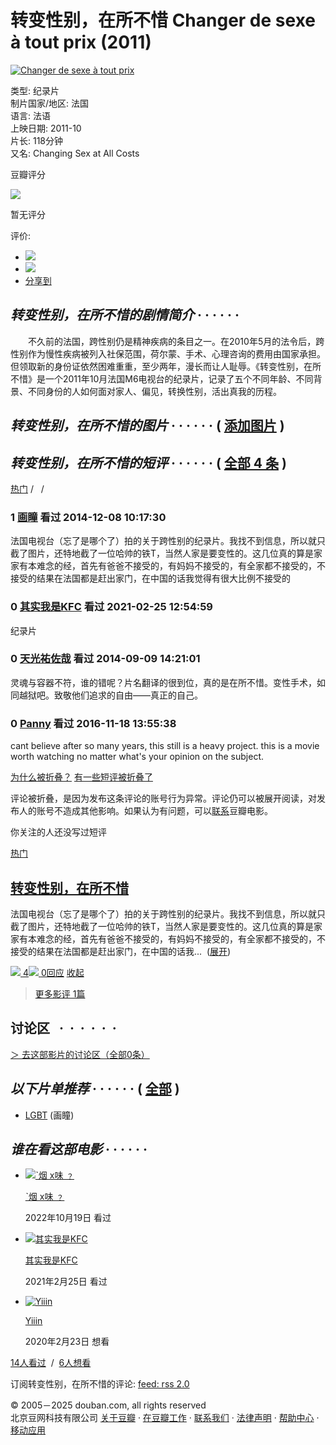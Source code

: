 # 转变性别，在所不惜 Changer de sexe à tout prix (2011)

[![Changer de sexe à tout prix](https://img2.doubanio.com/cuphead/movie-static/pics/movie_default_large.png)](https://movie.douban.com/subject/25980525/update_image "点击上传封面图片")

类型: 纪录片  
制片国家/地区: 法国  
语言: 法语  
上映日期: 2011-10  
片长: 118分钟  
又名: Changing Sex at All Costs

豆瓣评分

![](https://img2.doubanio.com/cuphead/movie-static/pics/reference.png)

暂无评分

评价:

-   ![](https://img9.doubanio.com/cuphead/movie-static/pics/short-comment.gif) 
-   ![](https://img1.doubanio.com/cuphead/movie-static/pics/add-review.gif) 
-   [分享到](#)   

## _转变性别，在所不惜的剧情简介_ · · · · · ·

　　不久前的法国，跨性别仍是精神疾病的条目之一。在2010年5月的法令后，跨性别作为慢性疾病被列入社保范围，荷尔蒙、手术、心理咨询的费用由国家承担。但领取新的身份证依然困难重重，至少两年，漫长而让人耻辱。《转变性别，在所不惜》是一个2011年10月法国M6电视台的纪录片，记录了五个不同年龄、不同背景、不同身份的人如何面对家人、偏见，转换性别，活出真我的历程。

## _转变性别，在所不惜的图片_ · · · · · · ( [添加图片](https://movie.douban.com/subject/25980525/mupload) )

## _转变性别，在所不惜的短评_ · · · · · · ( [全部 4 条](https://movie.douban.com/subject/25980525/comments?status=P) )

[热门](comments) /   / 

### 1 [画瞳](https://www.douban.com/people/40027917/) 看过 2014-12-08 10:17:30

法国电视台（忘了是哪个了）拍的关于跨性别的纪录片。我找不到信息，所以就只截了图片，还特地截了一位哈帅的铁T，当然人家是要变性的。这几位真的算是家家有本难念的经，首先有爸爸不接受的，有妈妈不接受的，有全家都不接受的，不接受的结果在法国都是赶出家门，在中国的话我觉得有很大比例不接受的

### 0 [其实我是KFC](https://www.douban.com/people/64976329/) 看过 2021-02-25 12:54:59

纪录片

### 0 [天光祐佐哉](https://www.douban.com/people/45366812/) 看过 2014-09-09 14:21:01

灵魂与容器不符，谁的错呢？片名翻译的很到位，真的是在所不惜。变性手术，如同越狱吧。致敬他们追求的自由——真正的自己。

### 0 [Panny](https://www.douban.com/people/wangpan666/) 看过 2016-11-18 13:55:38

cant believe after so many years, this still is a heavy project. this is a movie worth watching no matter what's your opinion on the subject.

[为什么被折叠？](/help/opinion#t2-q0) [有一些短评被折叠了](#)

评论被折叠，是因为发布这条评论的账号行为异常。评论仍可以被展开阅读，对发布人的账号不造成其他影响。如果认为有问题，可以[联系](https://help.douban.com/help/ask?category=movie)豆瓣电影。

你关注的人还没写过短评

[热门](javascript:;;)

## [转变性别，在所不惜](https://movie.douban.com/review/7232096/)

法国电视台（忘了是哪个了）拍的关于跨性别的纪录片。我找不到信息，所以就只截了图片，还特地截了一位哈帅的铁T，当然人家是要变性的。这几位真的算是家家有本难念的经，首先有爸爸不接受的，有妈妈不接受的，有全家都不接受的，不接受的结果在法国都是赶出家门，在中国的话我...  ([展开](javascript:; "展开"))

 [![](https://img1.doubanio.com/f/zerkalo/536fd337139250b5fb3cf9e79cb65c6193f8b20b/pics/up.png) 4](javascript:; "有用")[![](https://img1.doubanio.com/f/zerkalo/68849027911140623cf338c9845893c4566db851/pics/down.png) ](javascript:; "没用")[0回应](https://movie.douban.com/review/7232096/#comments) [收起](javascript:;;)

> [更多影评 1篇](reviews)

## 讨论区   ·  ·  ·  ·  ·  ·

[＞ 去这部影片的讨论区（全部0条）](/subject/25980525/discussion/)

## _以下片单推荐_ · · · · · · ( [全部](https://movie.douban.com/subject/25980525/doulists) )

-   [LGBT](https://www.douban.com/doulist/45044976/) (画瞳)

## _谁在看这部电影_ · · · · · ·

-   [![ˋ烟 x味 ﹖](https://img2.doubanio.com/icon/u50515316-1.jpg)](https://www.douban.com/people/50515316/)
    
    [ˋ烟 x味 ﹖](https://www.douban.com/people/50515316/)
    
    2022年10月19日 看过
    
-   [![其实我是KFC](https://img9.doubanio.com/icon/u64976329-6.jpg)](https://www.douban.com/people/64976329/)
    
    [其实我是KFC](https://www.douban.com/people/64976329/)
    
    2021年2月25日 看过
    
-   [![Yiiin](https://img1.doubanio.com/icon/u78276832-9.jpg)](https://www.douban.com/people/78276832/)
    
    [Yiiin](https://www.douban.com/people/78276832/)
    
    2020年2月23日 想看
    

[14人看过](https://movie.douban.com/subject/25980525/comments?status=P)  /  [6人想看](https://movie.douban.com/subject/25980525/comments?status=F)

订阅转变性别，在所不惜的评论: [feed: rss 2.0](https://movie.douban.com/feed/subject/25980525/reviews)

© 2005－2025 douban.com, all rights reserved  
北京豆网科技有限公司 [关于豆瓣](https://www.douban.com/about) · [在豆瓣工作](https://www.douban.com/jobs) · [联系我们](https://www.douban.com/about?topic=contactus) · [法律声明](https://www.douban.com/about/legal) · [帮助中心](https://help.douban.com/?app=movie) · [移动应用](https://www.douban.com/doubanapp/)